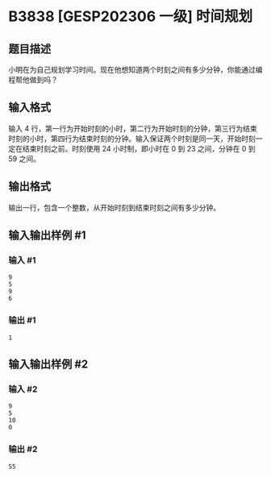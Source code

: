 # B3838 [GESP202306 一级] 时间规划

## 题目描述

小明在为自己规划学习时间。现在他想知道两个时刻之间有多少分钟，你能通过编程帮他做到吗？

## 输入格式

输入 $4$ 行，第一行为开始时刻的小时，第二行为开始时刻的分钟，第三行为结束时刻的小时，第四行为结束时刻的分钟。输入保证两个时刻是同一天，开始时刻一定在结束时刻之前。时刻使用 $24$ 小时制，即小时在 $0$ 到 $23$ 之间，分钟在 $0$ 到 $59$ 之间。

## 输出格式

输出一行，包含一个整数，从开始时刻到结束时刻之间有多少分钟。

## 输入输出样例 #1

### 输入 #1

```
9
5
9
6
```

### 输出 #1

```
1
```

## 输入输出样例 #2

### 输入 #2

```
9
5
10
0
```

### 输出 #2

```
55
```